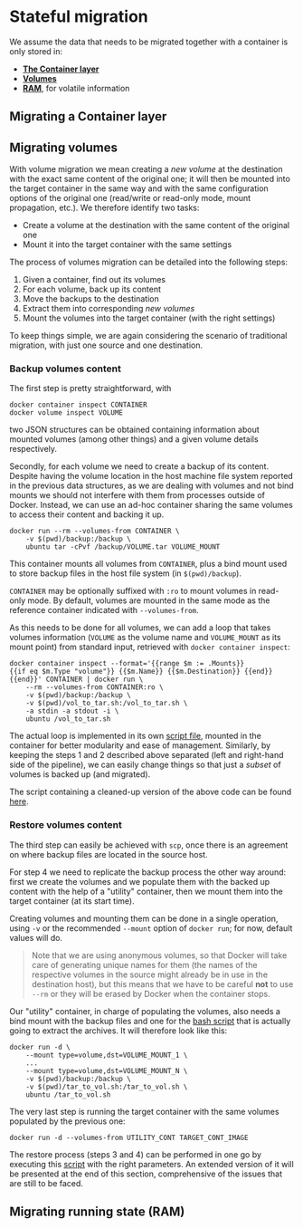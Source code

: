 # Stateful migration #

We assume the data that needs to be migrated together with a container is only stored in:
- **[The Container layer](#migrating-a-container-layer)**
- **[Volumes](#migrating-volumes)**
- **[RAM](#migrating-running-state-ram)**, for volatile information

## Migrating a Container layer ##

## Migrating volumes ##
With volume migration we mean creating a _new volume_ at the destination with the exact same content of the original one; it will then be mounted into the target container in the same way and with the same configuration options of the original one (read/write or read-only mode, mount propagation, etc.).
We therefore identify two tasks:
- Create a volume at the destination with the same content of the original one
- Mount it into the target container with the same settings

The process of volumes migration can be detailed into the following steps:
1. Given a container, find out its volumes
2. For each volume, back up its content
3. Move the backups to the destination
4. Extract them into corresponding _new volumes_
5. Mount the volumes into the target container (with the right settings)

To keep things simple, we are again considering the scenario of traditional migration, with just one source and one destination.

### Backup volumes content ###
The first step is pretty straightforward, with
```
docker container inspect CONTAINER
docker volume inspect VOLUME
```
two JSON structures can be obtained containing information about mounted volumes (among other things) and a given volume details respectively.

Secondly, for each volume we need to create a backup of its content. Despite having the volume location in the host machine file system reported in the previous data structures, as we are dealing with volumes and not bind mounts we should not interfere with them from processes outside of Docker. Instead, we can use an ad-hoc container sharing the same volumes to access their content and backing it up.

```
docker run --rm --volumes-from CONTAINER \
	-v $(pwd)/backup:/backup \
	ubuntu tar -cPvf /backup/VOLUME.tar VOLUME_MOUNT
```

This container mounts all volumes from `CONTAINER`, plus a bind mount used to store backup files in the host file system (in `$(pwd)/backup`).

`CONTAINER` may be optionally suffixed with `:ro` to mount volumes in read-only mode. By default, volumes are mounted in the same mode as the reference container indicated with `--volumes-from`.

As this needs to be done for all volumes, we can add a loop that takes volumes information (`VOLUME` as the volume name and `VOLUME_MOUNT` as its mount point) from standard input, retrieved with `docker container inspect`:
```
docker container inspect --format='{{range $m := .Mounts}}
{{if eq $m.Type "volume"}} {{$m.Name}} {{$m.Destination}} {{end}}
{{end}}' CONTAINER | docker run \
	--rm --volumes-from CONTAINER:ro \
	-v $(pwd)/backup:/backup \
	-v $(pwd)/vol_to_tar.sh:/vol_to_tar.sh \
	-a stdin -a stdout -i \
	ubuntu /vol_to_tar.sh
```

The actual loop is implemented in its own [script file](../stateful%20migration/vol_to_tar.sh), mounted in the container for better modularity and ease of management.
Similarly, by keeping the steps 1 and 2 described above separated (left and right-hand side of the pipeline), we can easily change things so that just a _subset_ of volumes is backed up (and migrated).

The script containing a cleaned-up version of the above code can be found [here](../stateful%20migration/volumes_backup.sh).


### Restore volumes content ###
The third step can easily be achieved with `scp`, once there is an agreement on where backup files are located in the source host.

For step 4 we need to replicate the backup process the other way around: first we create the volumes and we populate them with the backed up content with the help of a "utility" container, then we mount them into the target container (at its start time).

Creating volumes and mounting them can be done in a single operation, using `-v` or the recommended `--mount` option of `docker run`; for now, default values will do.

> Note that we are using anonymous volumes, so that Docker will take care of generating unique names for them (the names of the respective volumes in the source might already be in use in the destination host), but this means that we have to be careful **not** to use `--rm` or they will be erased by Docker when the container stops.

Our "utility" container, in charge of populating the volumes, also needs a bind mount with the backup files and one for the [bash script](../stateful%20migration/tar_to_vol.sh) that is actually going to extract the archives. It will therefore look like this:
```
docker run -d \
	--mount type=volume,dst=VOLUME_MOUNT_1 \
	...
	--mount type=volume,dst=VOLUME_MOUNT_N \
	-v $(pwd)/backup:/backup \
	-v $(pwd)/tar_to_vol.sh:/tar_to_vol.sh \
	ubuntu /tar_to_vol.sh
```

The very last step is running the target container with the same volumes populated by the previous one:
```
docker run -d --volumes-from UTILITY_CONT TARGET_CONT_IMAGE
```

The restore process (steps 3 and 4) can be performed in one go by executing this [script](../stateful%20migration/volumes_migr_dest.sh) with the right parameters.
An extended version of it will be presented at the end of this section, comprehensive of the issues that are still to be faced.

## Migrating running state (RAM) ##
